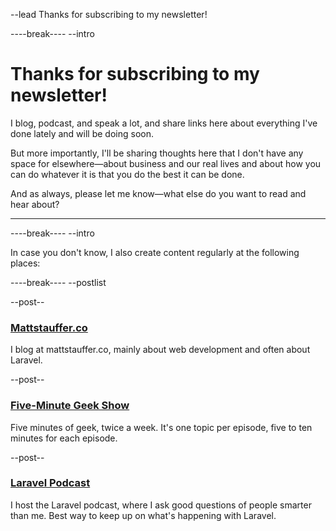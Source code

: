 --lead
Thanks for subscribing to my newsletter!

----break----
--intro

# Thanks for subscribing to my newsletter!
I blog, podcast, and speak a lot, and share links here about everything I've done lately and will be doing soon.

But more importantly, I'll be sharing thoughts here that I don't have any space for elsewhere&mdash;about business and our real lives and about how you can do whatever it is that you do the best it can be done.

And as always, please let me know&mdash;what else do you want to read and hear about?

***

----break----
--intro

In case you don't know, I also create content regularly at the following places:

----break----
--postlist

--post--
### [Mattstauffer.co](http://mattstauffer.co)
I blog at mattstauffer.co, mainly about web development and often about Laravel.

--post--
### [Five-Minute Geek Show](http://fiveminutegeekshow.com)
Five minutes of geek, twice a week. It's one topic per episode, five to ten minutes for each episode.

--post--
### [Laravel Podcast](http://laravelpodcast.com)
I host the Laravel podcast, where I ask good questions of people smarter than me. Best way to keep up on what's happening with Laravel.
